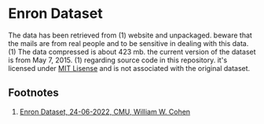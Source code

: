 # Enron Dataset
The data has been retrieved from (1) website and unpackaged. beware that the mails are from real people and to
be sensitive in dealing with this data. (1) The data compressed is about 423 mb. the current version of the dataset is
from May 7, 2015. (1)
regarding source code in this repository. it's licensed under [MIT Lisense](license.md) and is not associated with the original dataset.


## Footnotes
1. [Enron Dataset, 24-06-2022, CMU, William W. Cohen](https://www.cs.cmu.edu/~./enron/)